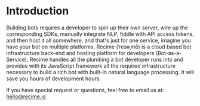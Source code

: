 # Introduction


Building bots requires a developer to spin up their own server, wire up the corresponding SDKs, manually integrate NLP, fiddle with API access tokens, and then host it all somewhere, and that's just for one service, imagine you have your bot on multiple platforms. Recime \(ˈresəˌmē\) is a cloud based bot infrastructure back-end and hosting platform for developers \(Bot-as-a-Service\). Recime handles all the plumbing a bot developer runs into and provides with its JavaScript framework all the required infrastructure necessary to build a rich bot with built-in natural language processing. It will save you hours of development hours.  

If you have special request or questions, feel free to email us at: hello@recime.io
